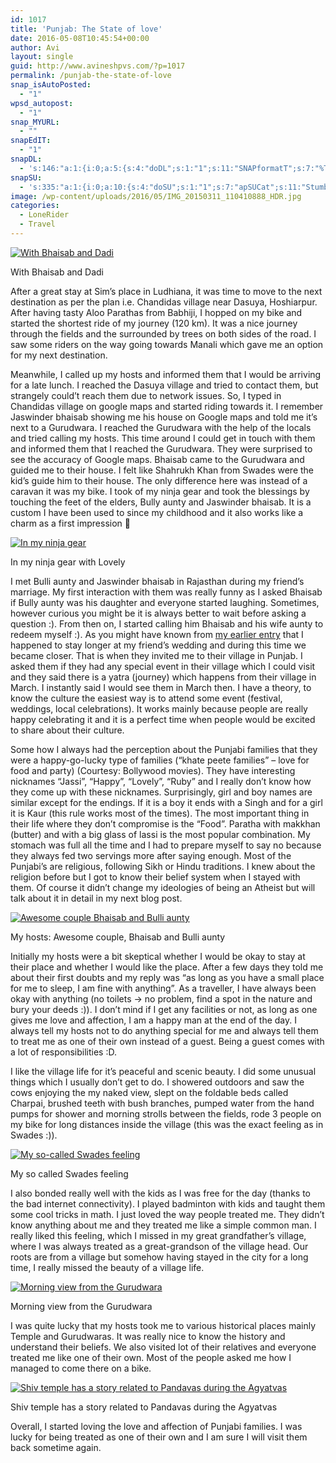 ```yaml
---
id: 1017
title: 'Punjab: The State of love'
date: 2016-05-08T10:45:54+00:00
author: Avi
layout: single
guid: http://www.avineshpvs.com/?p=1017
permalink: /punjab-the-state-of-love
snap_isAutoPosted:
  - "1"
wpsd_autopost:
  - "1"
snap_MYURL:
  - ""
snapEdIT:
  - "1"
snapDL:
  - 's:146:"a:1:{i:0;a:5:{s:4:"doDL";s:1:"1";s:11:"SNAPformatT";s:7:"%TITLE%";s:10:"SNAPformat";s:9:"%EXCERPT%";s:2:"do";s:1:"1";s:11:"isPrePosted";s:1:"1";}}";'
snapSU:
  - 's:335:"a:1:{i:0;a:10:{s:4:"doSU";s:1:"1";s:7:"apSUCat";s:11:"StumbleUpon";s:4:"nsfw";s:1:"0";s:10:"SNAPformat";s:19:"%TITLE% - %EXCERPT%";s:2:"do";s:1:"1";s:11:"isPrePosted";s:1:"1";s:8:"isPosted";s:1:"1";s:4:"pgID";s:6:"3AEkuI";s:7:"postURL";s:50:"http://www.stumbleupon.com/content/3AEkuI/comments";s:5:"pDate";s:19:"2016-05-08 10:46:07";}}";'
image: /wp-content/uploads/2016/05/IMG_20150311_110410888_HDR.jpg
categories:
  - LoneRider
  - Travel
---
```

<div id="attachment_1018" style="width: 610px" class="wp-caption aligncenter">
  <a href="https://i1.wp.com/www.avineshpvs.com/wp-content/uploads/2016/05/IMG_20150311_110410888_HDR.jpg" data-rel="lightbox-0" data-imagelightbox="0" title=""><img src="https://i1.wp.com/www.avineshpvs.com/wp-content/uploads/2016/05/IMG_20150311_110410888_HDR.jpg?resize=600%2C344" alt="With Bhaisab and Dadi" class="size-medium wp-image-1018" srcset="https://i1.wp.com/www.avineshpvs.com/wp-content/uploads/2016/05/IMG_20150311_110410888_HDR.jpg?resize=600%2C344 600w, https://i1.wp.com/www.avineshpvs.com/wp-content/uploads/2016/05/IMG_20150311_110410888_HDR.jpg?resize=1024%2C587 1024w" sizes="(max-width: 600px) 100vw, 600px" data-recalc-dims="1" /></a>
  
  <p class="wp-caption-text">
    With Bhaisab and Dadi
  </p>
</div>

After a great stay at Sim’s place in Ludhiana, it was time to move to the next destination as per the plan i.e. Chandidas village near Dasuya, Hoshiarpur. After having tasty Aloo Parathas from Babhiji, I hopped on my bike and started the shortest ride of my journey (120 km). It was a nice journey through the fields and the surrounded by trees on both sides of the road. I saw some riders on the way going towards Manali which gave me an option for my next destination.

Meanwhile, I called up my hosts and informed them that I would be arriving for a late lunch. I reached the Dasuya village and tried to contact them, but strangely could’t reach them due to network issues. So, I typed in Chandidas village on google maps and started riding towards it. I remember Jaswinder bhaisab showing me his house on Google maps and told me it&#8217;s next to a Gurudwara. I reached the Gurudwara with the help of the locals and tried calling my hosts. This time around I could get in touch with them and informed them that I reached the Gurudwara. They were surprised to see the accuracy of Google maps. Bhaisab came to the Gurudwara and guided me to their house. I felt like Shahrukh Khan from Swades were the kid&#8217;s guide him to their house. The only difference here was instead of a caravan it was my bike. I took of my ninja gear and took the blessings by touching the feet of the elders, Bully aunty and Jaswinder bhaisab. It is a custom I have been used to since my childhood and it also works like a charm as a first impression 🙂

<div id="attachment_1022" style="width: 279px" class="wp-caption aligncenter">
  <a href="https://i1.wp.com/www.avineshpvs.com/wp-content/uploads/2016/05/IMG_20150321_133546162.jpg" data-rel="lightbox-1" data-imagelightbox="1" title=""><img src="https://i1.wp.com/www.avineshpvs.com/wp-content/uploads/2016/05/IMG_20150321_133546162.jpg?resize=269%2C400" alt="In my ninja gear" class="size-medium wp-image-1022" srcset="https://i1.wp.com/www.avineshpvs.com/wp-content/uploads/2016/05/IMG_20150321_133546162.jpg?resize=269%2C400 269w, https://i1.wp.com/www.avineshpvs.com/wp-content/uploads/2016/05/IMG_20150321_133546162.jpg?resize=689%2C1024 689w" sizes="(max-width: 269px) 100vw, 269px" data-recalc-dims="1" /></a>
  
  <p class="wp-caption-text">
    In my ninja gear with Lovely
  </p>
</div>

I met Bulli aunty and Jaswinder bhaisab in Rajasthan during my friend’s marriage. My first interaction with them was really funny as I asked Bhaisab if Bully aunty was his daughter and everyone started laughing. Sometimes, however curious you might be it is always better to wait before asking a question :). From then on, I started calling him Bhaisab and his wife aunty to redeem myself :). As you might have known from [my earlier entry](http://www.avineshpvs.com/jaisalmer-the-golden-city) that I happened to stay longer at my friend&#8217;s wedding and during this time we became closer. That is when they invited me to their village in Punjab. I asked them if they had any special event in their village which I could visit and they said there is a yatra (journey) which happens from their village in March. I instantly said I would see them in March then. I have a theory, to know the culture the easiest way is to attend some event (festival, weddings, local celebrations). It works mainly because people are really happy celebrating it and it is a perfect time when people would be excited to share about their culture. 

Some how I always had the perception about the Punjabi families that they were a happy-go-lucky type of families (“khate peete families” &#8211; love for food and party) (Courtesy: Bollywood movies). They have interesting nicknames “Jassi”, “Happy”, “Lovely”, “Ruby” and I really don’t know how they come up with these nicknames. Surprisingly, girl and boy names are similar except for the endings. If it is a boy it ends with a Singh and for a girl it is Kaur (this rule works most of the times). The most important thing in their life where they don’t compromise is the “Food”. Paratha with makkhan (butter) and with a big glass of lassi is the most popular combination. My stomach was full all the time and I had to prepare myself to say no because they always fed two servings more after saying enough. Most of the Punjabi’s are religious, following Sikh or Hindu traditions. I knew about the religion before but I got to know their belief system when I stayed with them. Of course it didn’t change my ideologies of being an Atheist but will talk about it in detail in my next blog post.

<div id="attachment_1020" style="width: 610px" class="wp-caption aligncenter">
  <a href="https://i0.wp.com/www.avineshpvs.com/wp-content/uploads/2016/05/IMG_20150309_161557684.jpg" data-rel="lightbox-2" data-imagelightbox="2" title=""><img src="https://i0.wp.com/www.avineshpvs.com/wp-content/uploads/2016/05/IMG_20150309_161557684.jpg?resize=600%2C341" alt="Awesome couple Bhaisab and Bulli aunty" class="size-medium wp-image-1020" srcset="https://i0.wp.com/www.avineshpvs.com/wp-content/uploads/2016/05/IMG_20150309_161557684.jpg?resize=600%2C341 600w, https://i0.wp.com/www.avineshpvs.com/wp-content/uploads/2016/05/IMG_20150309_161557684.jpg?resize=1024%2C583 1024w, https://i0.wp.com/www.avineshpvs.com/wp-content/uploads/2016/05/IMG_20150309_161557684.jpg?w=2000 2000w, https://i0.wp.com/www.avineshpvs.com/wp-content/uploads/2016/05/IMG_20150309_161557684.jpg?w=3000 3000w" sizes="(max-width: 600px) 100vw, 600px" data-recalc-dims="1" /></a>
  
  <p class="wp-caption-text">
    My hosts: Awesome couple, Bhaisab and Bulli aunty
  </p>
</div>

Initially my hosts were a bit skeptical whether I would be okay to stay at their place and whether I would like the place. After a few days they told me about their first doubts and my reply was “as long as you have a small place for me to sleep, I am fine with anything”. As a traveller, I have always been okay with anything (no toilets -> no problem, find a spot in the nature and bury your deeds :)). I don’t mind if I get any facilities or not, as long as one gives me love and affection, I am a happy man at the end of the day. I always tell my hosts not to do anything special for me and always tell them to treat me as one of their own instead of a guest. Being a guest comes with a lot of responsibilities :D. 

I like the village life for it’s peaceful and scenic beauty. I did some unusual things which I usually don’t get to do. I showered outdoors and saw the cows enjoying the my naked view, slept on the foldable beds called Charpai, brushed teeth with bush branches, pumped water from the hand pumps for shower and morning strolls between the fields, rode 3 people on my bike for long distances inside the village (this was the exact feeling as in Swades :)). 

<div id="attachment_1024" style="width: 563px" class="wp-caption aligncenter">
  <a href="https://i2.wp.com/www.avineshpvs.com/wp-content/uploads/2016/05/swades_pic.jpg" data-rel="lightbox-3" data-imagelightbox="3" title=""><img src="https://i2.wp.com/www.avineshpvs.com/wp-content/uploads/2016/05/swades_pic.jpg?resize=553%2C324" alt="My so-called Swades feeling " class="size-full wp-image-1024" data-recalc-dims="1" /></a>
  
  <p class="wp-caption-text">
    My so called Swades feeling
  </p>
</div>

I also bonded really well with the kids as I was free for the day (thanks to the bad internet connectivity). I played badminton with kids and taught them some cool tricks in math. I just loved the way people treated me. They didn’t know anything about me and they treated me like a simple common man. I really liked this feeling, which I missed in my great grandfather’s village, where I was always treated as a great-grandson of the village head. Our roots are from a village but somehow having stayed in the city for a long time, I really missed the beauty of a village life. 

<div id="attachment_1019" style="width: 610px" class="wp-caption aligncenter">
  <a href="https://i1.wp.com/www.avineshpvs.com/wp-content/uploads/2016/05/IMG_20150320_064447251_HDR.jpg" data-rel="lightbox-4" data-imagelightbox="4" title=""><img src="https://i1.wp.com/www.avineshpvs.com/wp-content/uploads/2016/05/IMG_20150320_064447251_HDR.jpg?resize=600%2C341" alt="Morning view from the Gurudwara" class="size-medium wp-image-1019" srcset="https://i1.wp.com/www.avineshpvs.com/wp-content/uploads/2016/05/IMG_20150320_064447251_HDR.jpg?resize=600%2C341 600w, https://i1.wp.com/www.avineshpvs.com/wp-content/uploads/2016/05/IMG_20150320_064447251_HDR.jpg?resize=1024%2C583 1024w, https://i1.wp.com/www.avineshpvs.com/wp-content/uploads/2016/05/IMG_20150320_064447251_HDR.jpg?w=2000 2000w, https://i1.wp.com/www.avineshpvs.com/wp-content/uploads/2016/05/IMG_20150320_064447251_HDR.jpg?w=3000 3000w" sizes="(max-width: 600px) 100vw, 600px" data-recalc-dims="1" /></a>
  
  <p class="wp-caption-text">
    Morning view from the Gurudwara
  </p>
</div>

I was quite lucky that my hosts took me to various historical places mainly Temple and Gurudwaras. It was really nice to know the history and understand their beliefs. We also visited lot of their relatives and everyone treated me like one of their own. Most of the people asked me how I managed to come there on a bike. 

<div id="attachment_1021" style="width: 610px" class="wp-caption aligncenter">
  <a href="https://i2.wp.com/www.avineshpvs.com/wp-content/uploads/2016/05/IMG_20150309_180842686.jpg" data-rel="lightbox-5" data-imagelightbox="5" title=""><img src="https://i2.wp.com/www.avineshpvs.com/wp-content/uploads/2016/05/IMG_20150309_180842686.jpg?resize=600%2C341" alt="Shiv temple has a story related to Pandavas during the Agyatvas" class="size-medium wp-image-1021" srcset="https://i2.wp.com/www.avineshpvs.com/wp-content/uploads/2016/05/IMG_20150309_180842686.jpg?resize=600%2C341 600w, https://i2.wp.com/www.avineshpvs.com/wp-content/uploads/2016/05/IMG_20150309_180842686.jpg?resize=1024%2C583 1024w, https://i2.wp.com/www.avineshpvs.com/wp-content/uploads/2016/05/IMG_20150309_180842686.jpg?w=2000 2000w, https://i2.wp.com/www.avineshpvs.com/wp-content/uploads/2016/05/IMG_20150309_180842686.jpg?w=3000 3000w" sizes="(max-width: 600px) 100vw, 600px" data-recalc-dims="1" /></a>
  
  <p class="wp-caption-text">
    Shiv temple has a story related to Pandavas during the Agyatvas
  </p>
</div>

Overall, I started loving the love and affection of Punjabi families. I was lucky for being treated as one of their own and I am sure I will visit them back sometime again.